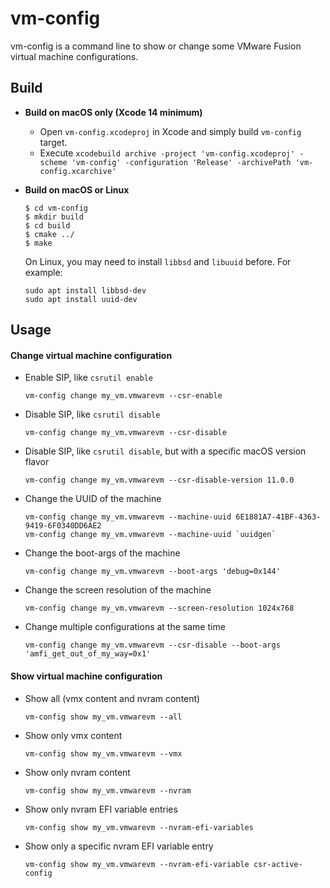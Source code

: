 vm-config
===========

vm-config is a command line to show or change some VMware Fusion virtual machine configurations.

## Build

- **Build on macOS only (Xcode 14 minimum)**
  - Open `vm-config.xcodeproj` in Xcode and simply build `vm-config` target.
  - Execute `xcodebuild archive -project 'vm-config.xcodeproj' -scheme 'vm-config' -configuration 'Release' -archivePath 'vm-config.xcarchive'`

- **Build on macOS or Linux**
  ```
  $ cd vm-config
  $ mkdir build
  $ cd build
  $ cmake ../
  $ make
  ```
  
  On Linux, you may need to install `libbsd` and `libuuid` before. For example:
  ```
  sudo apt install libbsd-dev
  sudo apt install uuid-dev
  ```


## Usage

#### Change virtual machine configuration

- Enable SIP, like `csrutil enable`
  ```
  vm-config change my_vm.vmwarevm --csr-enable
  ```

- Disable SIP, like `csrutil disable`
  ```
  vm-config change my_vm.vmwarevm --csr-disable
  ```

- Disable SIP, like `csrutil disable`, but with a specific macOS version flavor

  ```
  vm-config change my_vm.vmwarevm --csr-disable-version 11.0.0
  ```

- Change the UUID of the machine
  ```
  vm-config change my_vm.vmwarevm --machine-uuid 6E1881A7-41BF-4363-9419-6F0340DD6AE2
  vm-config change my_vm.vmwarevm --machine-uuid `uuidgen`
  ```

- Change the boot-args of the machine
  ```
  vm-config change my_vm.vmwarevm --boot-args 'debug=0x144'
  ```
  
- Change the screen resolution of the machine
  ```
  vm-config change my_vm.vmwarevm --screen-resolution 1024x768
  ```

- Change multiple configurations at the same time
  ```
  vm-config change my_vm.vmwarevm --csr-disable --boot-args 'amfi_get_out_of_my_way=0x1'
  ```


#### Show virtual machine configuration

- Show all (vmx content and nvram content)
  ```
  vm-config show my_vm.vmwarevm --all
  ```
  
- Show only vmx content
  ```
  vm-config show my_vm.vmwarevm --vmx
  ```

- Show only nvram content
  ```
  vm-config show my_vm.vmwarevm --nvram
  ```

- Show only nvram EFI variable entries
  ```
  vm-config show my_vm.vmwarevm --nvram-efi-variables
  ```

- Show only a specific nvram EFI variable entry
  ```
  vm-config show my_vm.vmwarevm --nvram-efi-variable csr-active-config
  ```
